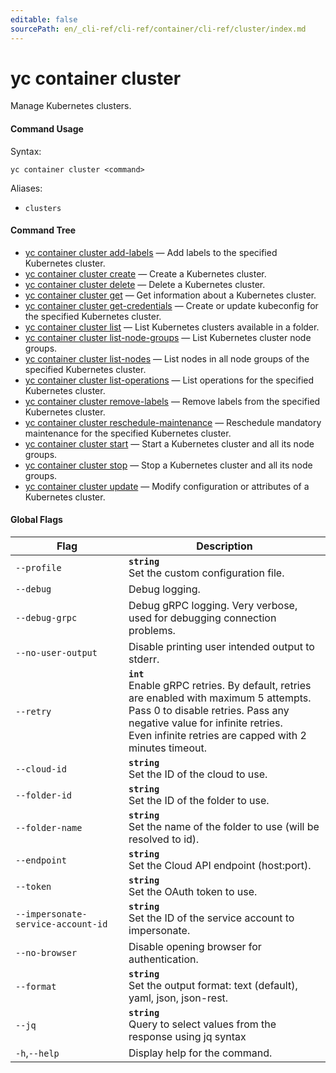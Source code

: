 ```yaml
---
editable: false
sourcePath: en/_cli-ref/cli-ref/container/cli-ref/cluster/index.md
---
```


# yc container cluster

Manage Kubernetes clusters.

#### Command Usage

Syntax: 

`yc container cluster <command>`

Aliases: 

- `clusters`

#### Command Tree

- [yc container cluster add-labels](add-labels.md) — Add labels to the specified Kubernetes cluster.
- [yc container cluster create](create.md) — Create a Kubernetes cluster.
- [yc container cluster delete](delete.md) — Delete a Kubernetes cluster.
- [yc container cluster get](get.md) — Get information about a Kubernetes cluster.
- [yc container cluster get-credentials](get-credentials.md) — Create or update kubeconfig for the specified Kubernetes cluster.
- [yc container cluster list](list.md) — List Kubernetes clusters available in a folder.
- [yc container cluster list-node-groups](list-node-groups.md) — List Kubernetes cluster node groups.
- [yc container cluster list-nodes](list-nodes.md) — List nodes in all node groups of the specified Kubernetes cluster.
- [yc container cluster list-operations](list-operations.md) — List operations for the specified Kubernetes cluster.
- [yc container cluster remove-labels](remove-labels.md) — Remove labels from the specified Kubernetes cluster.
- [yc container cluster reschedule-maintenance](reschedule-maintenance.md) — Reschedule mandatory maintenance for the specified Kubernetes cluster.
- [yc container cluster start](start.md) — Start a Kubernetes cluster and all its node groups.
- [yc container cluster stop](stop.md) — Stop a Kubernetes cluster and all its node groups.
- [yc container cluster update](update.md) — Modify configuration or attributes of a Kubernetes cluster.

#### Global Flags

| Flag | Description |
|----|----|
|`--profile`|<b>`string`</b><br/>Set the custom configuration file.|
|`--debug`|Debug logging.|
|`--debug-grpc`|Debug gRPC logging. Very verbose, used for debugging connection problems.|
|`--no-user-output`|Disable printing user intended output to stderr.|
|`--retry`|<b>`int`</b><br/>Enable gRPC retries. By default, retries are enabled with maximum 5 attempts.<br/>Pass 0 to disable retries. Pass any negative value for infinite retries.<br/>Even infinite retries are capped with 2 minutes timeout.|
|`--cloud-id`|<b>`string`</b><br/>Set the ID of the cloud to use.|
|`--folder-id`|<b>`string`</b><br/>Set the ID of the folder to use.|
|`--folder-name`|<b>`string`</b><br/>Set the name of the folder to use (will be resolved to id).|
|`--endpoint`|<b>`string`</b><br/>Set the Cloud API endpoint (host:port).|
|`--token`|<b>`string`</b><br/>Set the OAuth token to use.|
|`--impersonate-service-account-id`|<b>`string`</b><br/>Set the ID of the service account to impersonate.|
|`--no-browser`|Disable opening browser for authentication.|
|`--format`|<b>`string`</b><br/>Set the output format: text (default), yaml, json, json-rest.|
|`--jq`|<b>`string`</b><br/>Query to select values from the response using jq syntax|
|`-h`,`--help`|Display help for the command.|
